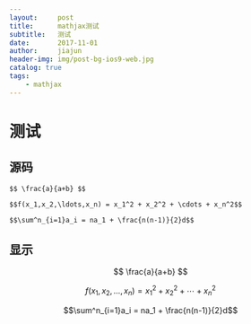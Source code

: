 ```yaml
---
layout:     post
title:      mathjax测试
subtitle:   测试
date:       2017-11-01
author:     jiajun
header-img: img/post-bg-ios9-web.jpg
catalog: true
tags:
    - mathjax
---
```

# 测试

## 源码

```
$$ \frac{a}{a+b} $$

$$f(x_1,x_2,\ldots,x_n) = x_1^2 + x_2^2 + \cdots + x_n^2$$

$$\sum^n_{i=1}a_i = na_1 + \frac{n(n-1)}{2}d$$
```

## 显示
$$ \frac{a}{a+b} $$

$$f(x_1,x_2,\ldots,x_n) = x_1^2 + x_2^2 + \cdots + x_n^2$$

$$\sum^n_{i=1}a_i = na_1 + \frac{n(n-1)}{2}d$$
